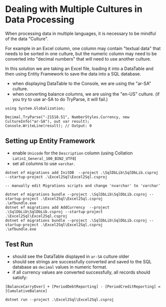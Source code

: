 # Dealing with Multiple Cultures in Data Processing

When processing data in multiple languages, it is necessary to be mindful of the data "Culture".

For example in an Excel column, one column may contain "textual data" that needs to be sorted in one culture, but the numeric column may need to be converted into "decimal numbers" that will need to use another culture.

In this solution we are taking an Excel file, loading it into a DataTable and then using Entity Framework to save the data into a SQL database.

- when displaying DataTable to the Console, we are using the "ar-SA" culture.
- when converting balance columns, we are using the "en-US" culture. (if you try to use ar-SA to do TryParse, it will fail.)

```
using System.Globalization;

Decimal.TryParse("-21518.51", NumberStyles.Currency, new CultureInfo("ar-SA"), out var result);
Console.WriteLine(result); // Output: 0

```

## Setting up Entity Framework

- enable `Unicode` for the `Description` column (using Collation `Latin1_General_100_BIN2_UTF8`)  
- set all columns to use `varchar`.

```
dotnet ef migrations add InitDB  --project .\SqlDbLib\SqlDbLib.csproj --startup-project .\Excel2Sql\Excel2Sql.csproj

-- manually edit Migrations scripts and change 'nvarchar' to 'varchar'

dotnet ef migrations bundle --project .\SqlDbLib\SqlDbLib.csproj --startup-project .\Excel2Sql\Excel2Sql.csproj
.\efbundle.exe
dotnet ef migrations add AddCurrency  --project .\SqlDbLib\SqlDbLib.csproj --startup-project .\Excel2Sql\Excel2Sql.csproj
dotnet ef migrations bundle --project .\SqlDbLib\SqlDbLib.csproj --startup-project .\Excel2Sql\Excel2Sql.csproj
.\efbundle.exe
```

## Test Run

- should see the DataTable displayed in `ar-SA` culture older  
- should see strings are successfully converted and saved to the SQL database as `decimal` values in numeric format.  
- if all currency values are converted successfully, all records should satisfy:

`[BalanceCarryOver] + [PeriodDebtReporting] - [PeriodCreditReporting] = [CumulativeBalance]`

```
dotnet run --project .\Excel2Sql\Excel2Sql.csproj
```